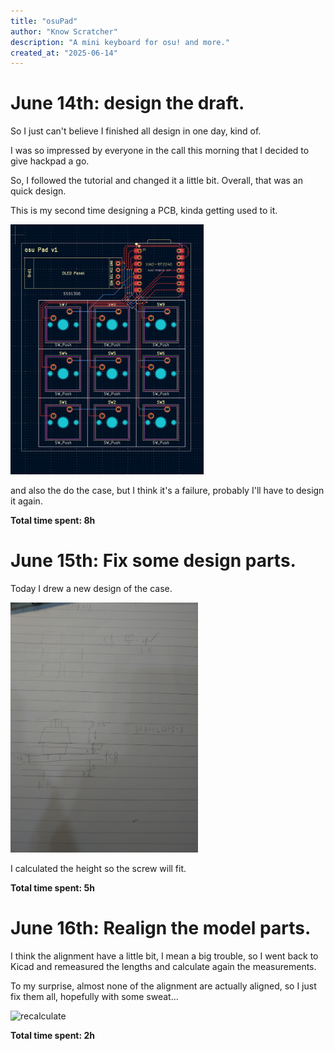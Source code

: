 ```yaml
---
title: "osuPad"
author: "Know Scratcher"
description: "A mini keyboard for osu! and more."
created_at: "2025-06-14"
---
```


# June 14th: design the draft.

So I just can't believe I finished all design in one day, kind of.

I was so impressed by everyone in the call this morning that I decided to give hackpad a go.

So, I followed the tutorial and changed it a little bit. Overall, that was an quick design.

This is my second time designing a PCB, kinda getting used to it.

<img src="https://raw.githubusercontent.com/KnowScratcher/osuPad/refs/heads/main/img/20250614pcb.png" height="400" alt="pcb">

and also the do the case, but I think it's a failure, probably I'll have to design it again.

**Total time spent: 8h**

# June 15th: Fix some design parts.

Today I drew a new design of the case.

<img src="https://raw.githubusercontent.com/KnowScratcher/osuPad/refs/heads/main/img/20250615draft.jpg" height="400" alt="case">

I calculated the height so the screw will fit.

**Total time spent: 5h**

# June 16th: Realign the model parts.

I think the alignment have a little bit, I mean a big trouble, so I went back to Kicad and remeasured the lengths and calculate again the measurements.

To my surprise, almost none of the alignment are actually aligned, so I just fix them all, hopefully with some sweat...

<img src="https://raw.githubusercontent.com/KnowScratcher/osuPad/refs/heads/main/img/20250616reclac.png" height="400" alt="recalculate">

**Total time spent: 2h**
